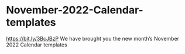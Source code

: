 # November-2022-Calendar-templates
https://bit.ly/3BcJBzP We have brought you the new month’s November 2022 Calendar templates

